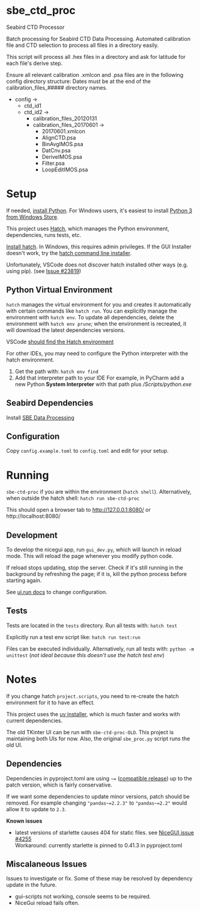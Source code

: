 # sbe_ctd_proc
 Seabird CTD Processor

Batch processing for Seabird CTD Data Processing.
Automated calibration file and CTD selection to process all files in a directory easily.

This script will process all .hex files in a directory and ask for latitude for each file's derive step.

Ensure all relevant calibration .xmlcon and .psa files are in the following config directory structure:
Dates must be at the end of the calibration_files_##### directory names.
- config ->
   - ctd_id1
   - ctd_id2 ->
      -  calibration_files_20120131
      -  calibration_files_20170601 ->
         -   20170601.xmlcon
         -   AlignCTD.psa
         -   BinAvgIMOS.psa
         -   DatCnv.psa
         -   DeriveIMOS.psa
         -   Filter.psa
         -   LoopEditIMOS.psa


# Setup

If needed, [install Python](https://www.python.org/downloads/).
For Windows users, it's easiest to install [Python 3 from Windows Store](https://apps.microsoft.com/detail/9ncvdn91xzqp).

This project uses [Hatch](https://hatch.pypa.io/1.13/), which manages the Python environment,
 dependencies, runs tests, etc.

[Install hatch](https://hatch.pypa.io/1.13/install/#gui-installer_1).
In Windows, this requires admin privileges. If the GUI Installer doesn't work, try the
[hatch command line installer](https://hatch.pypa.io/1.13/install/#command-line-installer_1).

Unfortunately, VSCode does not discover hatch installed other ways (e.g. using pip).
(see [Issue #23819](https://github.com/microsoft/vscode-python/issues/23819))

## Python Virtual Environment

`hatch` manages the virtual environment for you and creates it automatically with certain
commands like `hatch run`. You can explicitly manage the environment with `hatch env`.
To update all dependencies, delete the environment with `hatch env prune`; when the
environment is recreated, it will download the latest dependencies versions.

VSCode [should find the Hatch environment](https://hatch.pypa.io/1.12/how-to/integrate/vscode/)

For other IDEs, you may need to configure the Python interpreter with the hatch environment.
1. Get the path with: `hatch env find`
2. Add that interpreter path to your IDE
For example, in PyCharm add a new Python **System Interpreter** with that path
plus _/Scripts/python.exe_

## Seabird Dependencies

Install [SBE Data Processing](https://software.seabird.com/)

## Configuration

Copy `config.example.toml` to `config.toml` and edit for your setup.

# Running

`sbe-ctd-proc` if you are within the environment (`hatch shell`).
Alternatively, when outside the hatch shell: `hatch run sbe-ctd-proc`

This should open a browser tab to http://127.0.0.1:8080/ or http://localhost:8080/

## Development

To develop the nicegui app, run `gui_dev.py`, which will launch in reload mode.
This will reload the page whenever you modify python code.

If reload stops updating, stop the server. Check if it's still running in the background
by refreshing the page; if it is, kill the python process before starting again.

See [ui.run docs](https://nicegui.io/documentation/run) to change configuration.

## Tests

Tests are located in the `tests` directory. Run all tests with:
`hatch test`

Explicitly run a test env script like: `hatch run test:run`

Files can be executed individually.
Alternatively, run all tests with: `python -m unittest`
(*not ideal because this doesn't use the hatch test env*)

# Notes

If you change hatch `project.scripts`, you need to re-create the hatch environment for it
to have an effect.

This project uses the [uv installer](https://hatch.pypa.io/dev/how-to/environment/select-installer/),
which is much faster and works with current dependencies.

The old TKinter UI can be run with `sbe-ctd-proc-OLD`. This project is maintaining both UIs for now.
Also, the original `sbe_proc.py` script runs the old UI.

## Dependencies

Dependencies in pyproject.toml are using `~=`
([compatible release](https://hatch.pypa.io/latest/config/dependency/#compatible-release))
up to the patch version, which is fairly conservative.

If we want some dependencies to update minor versions, patch should be removed. For example
changing `"pandas~=2.2.3"` to `"pandas~=2.2"` would allow it to update to `2.3`.

**Known issues**

* latest versions of starlette causes 404 for static files. see [NiceGUI issue #4255](https://github.com/zauberzeug/nicegui/issues/4255) \
Workaround: currently starlette is pinned to 0.41.3 in pyproject.toml

## Miscalaneous Issues

Issues to investigate or fix. Some of these may be resolved by dependency update in the
future.

* gui-scripts not working, console seems to be required.
* NiceGui reload fails often.
